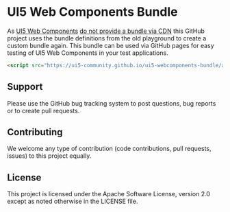# UI5 Web Components Bundle

As [UI5 Web Components](https://sap.github.io/ui5-webcomponents/) [do not provide a bundle via CDN](https://sap.github.io/ui5-webcomponents/docs/getting-started/first-steps/#distribution-model) this GitHub project uses the bundle definitions from the old playground to create a custom bundle again. This bundle can be used via GitHub pages for easy testing of UI5 Web Components in your test applications.

```html
<script src="https://ui5-community.github.io/ui5-webcomponents-bundle/assets/bundle.esm.js" type="module"></script>
```

## Support

Please use the GitHub bug tracking system to post questions, bug reports or to create pull requests.

## Contributing

We welcome any type of contribution (code contributions, pull requests, issues) to this project equally.

## License

This project is licensed under the Apache Software License, version 2.0 except as noted otherwise in the LICENSE file.
